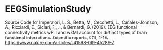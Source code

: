 # EEGSimulationStudy
Source Code for Imperatori, L. S., Betta, M., Cecchetti, L., Canales-Johnson, A., Ricciardi, E., Siclari, F., ... &amp; Bernardi, G. (2019). EEG functional connectivity metrics wPLI and wSMI account for distinct types of brain functional interactions. Scientific reports, 9(1), 1-15. https://www.nature.com/articles/s41598-019-45289-7
